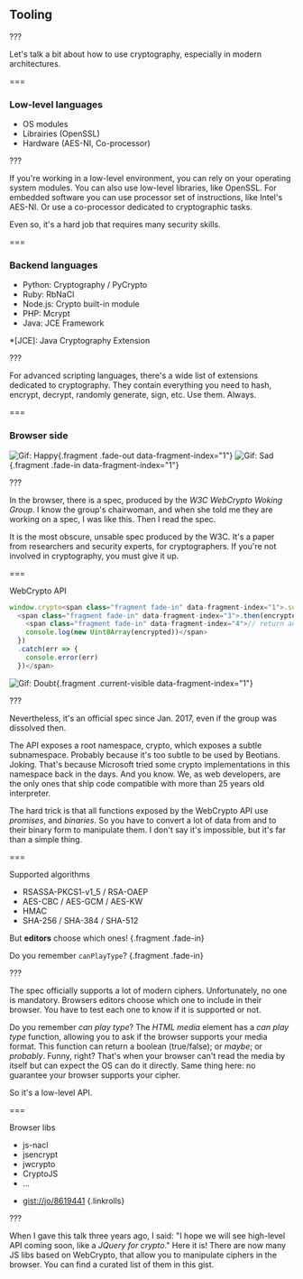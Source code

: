 <!--{section^1: data-breadcrumb="Tooling"}-->

<!--{.interleaf}-->

## Tooling

???

Let's talk a bit about how to use cryptography, especially in modern architectures.

===

### Low-level languages

- OS modules
- Librairies (OpenSSL)
- Hardware (AES-NI, Co-processor)

???

If you're working in a low-level environment, you can rely on your operating system modules. You can also use low-level libraries, like OpenSSL. For embedded software you can use processor set of instructions, like Intel's AES-NI. Or use a co-processor dedicated to cryptographic tasks.

Even so, it's a hard job that requires many security skills.

===

### Backend languages

- Python: Cryptography / PyCrypto
- Ruby: RbNaCl
- Node.js: Crypto built-in module
- PHP: Mcrypt
- Java: JCE Framework

*[JCE]: Java Cryptography Extension

???

For advanced scripting languages, there's a wide list of extensions dedicated to cryptography. They contain everything you need to hash, encrypt, decrypt, randomly generate, sign, etc. Use them. Always.

===

### Browser side

![Gif: Happy](){.fragment .fade-out data-fragment-index="1"}
![Gif: Sad](){.fragment .fade-in data-fragment-index="1"}

???

In the browser, there is a spec, produced by the _W3C WebCrypto Woking Group_. I know the group's chairwoman, and when she told me they are working on a spec, I was like this. Then I read the spec.

It is the most obscure, unsable spec produced by the W3C. It's a paper from researchers and security experts, for cryptographers. If you're not involved in cryptography, you must give it up.

===

WebCrypto API

```js {.line-numbers data-line="4,6"}
window.crypto<span class="fragment fade-in" data-fragment-index="1">.subtle</span><span class="fragment fade-in" data-fragment-index="2">.encrypt(/* ... */)</span>
  <span class="fragment fade-in" data-fragment-index="3">.then(encrypted => {
    <span class="fragment fade-in" data-fragment-index="4">// return an ArrayBuffer containing the encrypted data
    console.log(new Uint8Array(encrypted))</span>
  })
  .catch(err => {
    console.error(err)
  })</span>
```

![Gif: Doubt](){.fragment .current-visible data-fragment-index="1"}

???

Nevertheless, it's an official spec since Jan. 2017, even if the group was dissolved then.

The API exposes a root namespace, crypto, which exposes a subtle subnamespace. Probably because it's too subtle to be used by Beotians. Joking. That's because Microsoft tried some crypto implementations in this namespace back in the days.  And you know. We, as web developers, are the only ones that ship code compatible with more than 25 years old interpreter.

The hard trick is that all functions exposed by the WebCrypto API use _promises_, and _binaries_. So you have to convert a lot of data from and to their binary form to manipulate them. I don't say it's impossible, but it's far than a simple thing.

===

Supported algorithms

- RSASSA-PKCS1-v1_5 / RSA-OAEP
- AES-CBC / AES-GCM / AES-KW
- HMAC
- SHA-256 / SHA-384 / SHA-512

But **editors** choose which ones! {.fragment .fade-in}

Do you remember `canPlayType`? {.fragment .fade-in}

???

The spec officially supports a lot of modern ciphers. Unfortunately, no one is mandatory. Browsers editors choose which one to include in their browser. You have to test each one to know if it is supported or not.

Do you remember _can play type_? The _HTML media_ element has a _can play type_ function, allowing you to ask if the browser supports your media format. This function can return a boolean (true/false); or _maybe_; or _probably_. Funny, right? That's when your browser can't read the media by itself but can expect the OS can do it directly. Same thing here: no guarantee your browser supports your cipher.

So it's a low-level API.

===

Browser libs

- js-nacl
- jsencrypt
- jwcrypto
- CryptoJS
- ...
<!-- -->
- [gist://jo/8619441](https://gist.github.com/)
{.linkrolls}

???

When I gave this talk three years ago, I said: "I hope we will see high-level API coming soon, like a _JQuery for crypto_." Here it is! There are now many JS libs based on WebCrypto, that allow you to manipulate ciphers in the browser. You can find a curated list of them in this gist.
